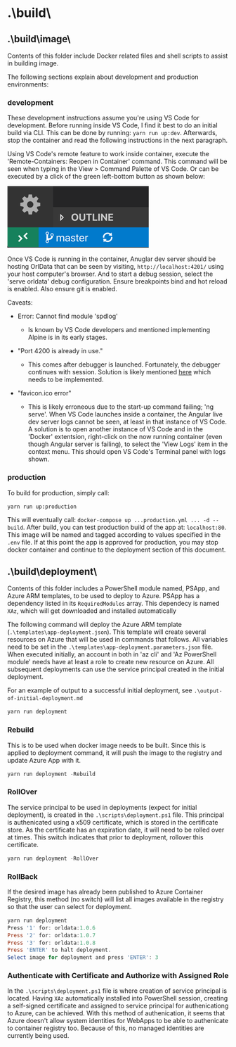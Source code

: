# .\build\

## .\build\image\

Contents of this folder include Docker related files and shell scripts to assist in building image.

The following sections explain about development and production environments:

### development

These development instructions assume you're using VS Code for development. Before running inside VS Code, I find it best to do an initial build via CLI. This can be done by running: `yarn run up:dev`. Afterwards, stop the container and read the following instructions in the next paragraph.

Using VS Code's remote feature to work inside container, execute the 'Remote-Containers: Reopen in Container' command. This command will be seen when typing in the View > Command Palette of VS Code. Or can be executed by a click of the green left-bottom button as shown below:

![Open Remote Window](../resources/development/vscode-remote-dev-status-bar.png)

Once VS Code is running in the container, Anuglar dev server should be hosting OrlData that can be seen by visiting, `http://localhost:4201/` using your host computer's browser. And to start a debug session, select the 'serve orldata' debug configuration. Ensure breakpoints bind and hot reload is enabled. Also ensure git is enabled.

Caveats:

- Error: Cannot find module 'spdlog'
  - Is known by VS Code developers and mentioned implementing Alpine is in its early stages.

- "Port 4200 is already in use."
  - This comes after debugger is launched. Fortunately, the debugger continues with session. Solution is likely mentioned [here](https://code.visualstudio.com/docs/remote/containers#_creating-a-devcontainerjson-file) which needs to be implemented.

- "favicon.ico error"
  - This is likely erroneous due to the start-up command failing; 'ng serve'. When VS Code launches inside a container, the Angular live dev server logs cannot be seen, at least in that instance of VS Code. A solution is to open another instance of VS Code and in the 'Docker' extentsion, right-click on the now running container (even though Angular server is failing), to select the 'View Logs' item in the context menu. This should open VS Code's Terminal panel with logs shown.

### production

To build for production, simply call:

```shell
yarn run up:production
```

This will eventually call: `docker-compose up ...production.yml ... -d --build`. After build, you can test production build of the app at: `localhost:80`. This image will be named and tagged according to values specified in the `.env` file. If at this point the app is approved for production, you may stop docker container and continue to the deployment section of this document.

## .\build\deployment\

Contents of this folder includes a PowerShell module named, PSApp, and Azure ARM templates, to be used to deploy to Azure. PSApp has a dependency listed in its `RequiredModules` array. This dependecy is named `XAz`, which will get downloaded and installed automatically

The following command will deploy the Azure ARM template (`.\templates\app-deployment.json`). This template will create several resources on Azure that will be used in commands that follows. All variables need to be set in the `.\templates\app-deployment.parameters.json` file. When executed initially, an account in both in 'az cli' and 'Az PowerShell module' needs have at least a role to create new resource on Azure. All subsequent deployments can use the service principal created in the initial deployment.

For an example of output to a successful initial deployment, see `.\output-of-initial-deployment.md`  

```powershell
yarn run deployment
```

### Rebuild

This is to be used when docker image needs to be built. Since this is applied to deployment command, it will push the image to the registry and update Azure App with it.

```powershell
yarn run deployment -Rebuild
```

### RollOver

The service principal to be used in deployments (expect for initial deployment), is created in the `.\scripts\deployment.ps1` file. This principal is authenicated using a x509 certificate, which is stored in the certificate store. As the certificate has an expiration date, it will need to be rolled over at times. This switch indicates that prior to deployment, rollover this certificate.

```powershell
yarn run deployment -RollOver
```

### RollBack

If the desired image has already been published to Azure Container Registry, this method (no switch) will list all images available in the registry so that the user can select for deployment.

```powershell
yarn run deployment
Press '1' for: orldata:1.0.6
Press '2' for: orldata:1.0.7
Press '3' for: orldata:1.0.8
Press 'ENTER' to halt deployment.
Select image for deployment and press 'ENTER': 3
```

### Authenticate with Certificate and Authorize with Assigned Role

In the `.\scripts\deployment.ps1` file is where creation of service principal is located. Having `XAz` automatically installed into PowerShell session, creating a self-signed certificate and assigned to service principal for authenicationg to Azure, can be achieved. With this method of authenication, it seems that Azure doesn't allow system identities for WebApps to be able to authenicate to container registry too. Because of this, no managed identities are currently being used.
